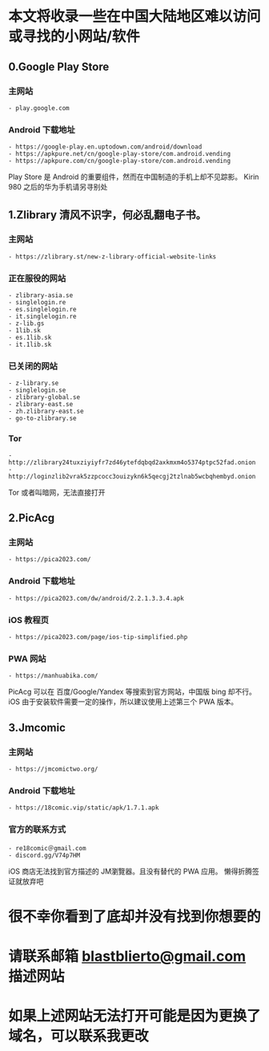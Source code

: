 # 本文将收录一些在中国大陆地区难以访问或寻找的小网站/软件

## 0.Google Play Store
### 主网站
    - play.google.com
### Android 下载地址    
    - https://google-play.en.uptodown.com/android/download
    - https://apkpure.net/cn/google-play-store/com.android.vending
    - https://apkpure.com/cn/google-play-store/com.android.vending

Play Store 是 Android 的重要组件，然而在中国制造的手机上却不见踪影。
Kirin 980 之后的华为手机请另寻别处

## 1.Zlibrary 清风不识字，何必乱翻电子书。
### 主网站
    - https://zlibrary.st/new-z-library-official-website-links
### 正在服役的网站
    - zlibrary-asia.se
    - singlelogin.re
    - es.singlelogin.re
    - it.singlelogin.re
    - z-lib.gs
    - 1lib.sk
    - es.1lib.sk
    - it.1lib.sk
### 已关闭的网站
    - z-library.se
    - singlelogin.se
    - zlibrary-global.se
    - zlibrary-east.se
    - zh.zlibrary-east.se
    - go-to-zlibrary.se
### Tor
    - http://zlibrary24tuxziyiyfr7zd46ytefdqbqd2axkmxm4o5374ptpc52fad.onion
    - http://loginzlib2vrak5zzpcocc3ouizykn6k5qecgj2tzlnab5wcbqhembyd.onion
    
Tor 或者叫暗网，无法直接打开


## 2.PicAcg
###  主网站
    - https://pica2023.com/
###  Android 下载地址
    - https://pica2023.com/dw/android/2.2.1.3.3.4.apk
###  iOS 教程页
    - https://pica2023.com/page/ios-tip-simplified.php
###  PWA 网站
    - https://manhuabika.com/

PicAcg 可以在 百度/Google/Yandex 等搜索到官方网站，中国版 bing 却不行。    
iOS 由于安装软件需要一定的操作，所以建议使用上述第三个 PWA 版本。

## 3.Jmcomic
### 主网站
    - https://jmcomictwo.org/
### Android 下载地址
    - https://18comic.vip/static/apk/1.7.1.apk
### 官方的联系方式
    - re18comic＠gmail.com
    - discord.gg/V74p7HM

iOS 商店无法找到官方描述的 JM瀏覽器。且没有替代的 PWA 应用。
懒得折腾签证就放弃吧
















# 很不幸你看到了底却并没有找到你想要的
# 请联系邮箱 blastblierto@gmail.com 描述网站
# 如果上述网站无法打开可能是因为更换了域名，可以联系我更改
